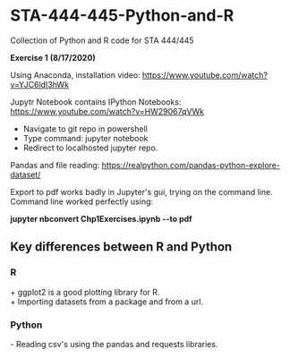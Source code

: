 # STA-444-445-Python-and-R
Collection of Python and R code for STA 444/445

**Exercise 1 (8/17/2020)**

Using Anaconda, installation video: https://www.youtube.com/watch?v=YJC6ldI3hWk

Jupytr Notebook contains IPython Notebooks: https://www.youtube.com/watch?v=HW29067qVWk

  - Navigate to git repo in powershell
  - Type command: jupyter notebook
  - Redirect to localhosted jupyter repo.
 
 
Pandas and file reading: https://realpython.com/pandas-python-explore-dataset/
 
Export to pdf works badly in Jupyter's gui, trying on the command line. 
Command line worked perfectly using:

**jupyter nbconvert Chp1Exercises.ipynb --to pdf**


<h2>Key differences between R and Python</h3>

<h3>R</h3>
+ ggplot2 is a good plotting library for R. <br>
+ Importing datasets from a package and from a url.


<h3>Python</h3>
- Reading csv's using the pandas and requests libraries.
